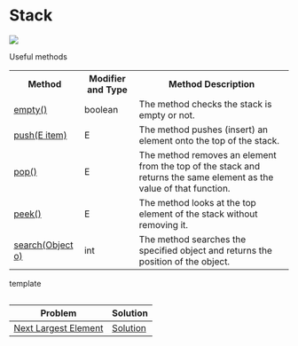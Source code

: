# Stack

<img src="https://static.javatpoint.com/core/images/java-stack.png"></img>

Useful methods

<table class="alt">
<tbody><tr>
<th>Method</th>
<th>Modifier and Type</th>
<th>Method Description</th>
</tr>
<tr>
<td><a href="#empty">empty()</a></td>
<td>boolean</td>
<td>The method checks the stack is empty or not.</td>
</tr>
<tr>
<td><a href="#push">push(E item)</a></td>
<td>E</td>
<td>The method pushes (insert) an element onto the top of the stack.</td>
</tr>
<tr>
<td><a href="#pop">pop()</a></td>
<td>E</td>
<td>The method removes an element from the top of the stack and returns the same element as the value of that function.</td>
</tr>
<tr>
<td><a href="#peek">peek()</a></td>
<td>E</td>
<td>The method looks at the top element of the stack without removing it.</td>
</tr>
<tr>
<td><a href="#search">search(Object o)</a></td>
<td>int</td>
<td>The method searches the specified object and returns the position of the object.</td>
</tr>
</tbody></table>

template
```
```
|Problem|Solution|
--------|--------
|[Next Largest Element](https://practice.geeksforgeeks.org/problems/next-larger-element-1587115620/1)| [Solution](https://github.com/ravindra-gadiparthi/algorithm/blob/main/src/org/algo/stack/basic/NextLargestElement.java)